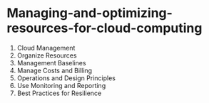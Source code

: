 # Managing-and-optimizing-resources-for-cloud-computing

1. Cloud Management 
2. Organize Resources
3. Management Baselines  
4. Manage Costs and Billing
5. Operations and Design Principles
6. Use Monitoring and Reporting          
7. Best Practices for Resilience
